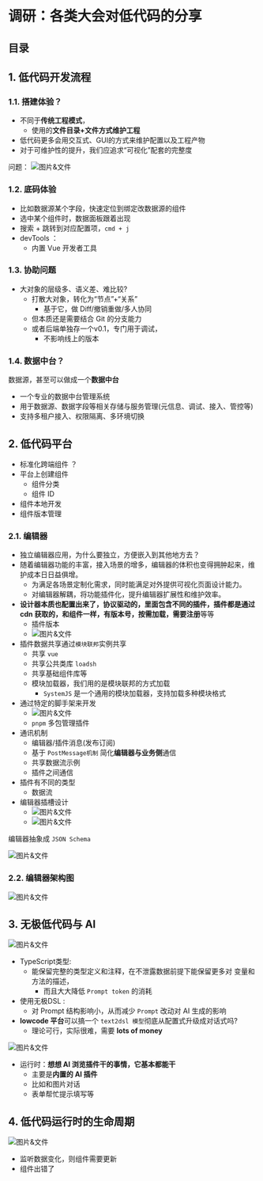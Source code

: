 
# 调研：各类大会对低代码的分享


## 目录
<!-- toc -->
 ## 1. 低代码开发流程 

### 1.1. 搭建体验？

- 不同于**传统工程模式**，
	- 使用的**文件目录+文件方式维护工程**  
- 低代码更多会用交互式、GUI的方式来维护配置以及工程产物 
- 对于可维护性的提升，我们应追求“可视化”配套的完整度

问题：
![图片&文件](./files/20241215-30.png)

### 1.2. 底码体验

- 比如数据源某个字段，快速定位到绑定改数据源的组件
- 选中某个组件时，数据面板跟着出现
- 搜索 + 跳转到对应配置项，`cmd + j`
- devTools ： 
	- 内置 Vue 开发者工具

### 1.3. 协助问题

- 大对象的层级多、语义差、难比较?
	- 打散大对象，转化为“节点”+“关系” 
		- 基于它，做 Diff/撤销重做/多人协同
	- 但本质还是需要结合 Git 的分支能力
	- 或者后端单独存一个v0.1，专门用于调试，
		- 不影响线上的版本

### 1.4. 数据中台？

数据源，甚至可以做成一个**数据中台**
- 一个专业的数据中台管理系统  
- 用于数据源、数据字段等相关存储与服务管理(元信息、调试、接入、管控等) 
- 支持多租户接入、权限隔离、多环境切换

## 2. 低代码平台

- 标准化跨端组件 ？
- 平台上创建组件
	- 组件分类
	- 组件 ID
- 组件本地开发
- 组件版本管理

### 2.1. 编辑器

- 独立编辑器应用，为什么要独立，方便嵌入到其他地方去？
- 随着编辑器功能的丰富，接入场景的增多，编辑器的体积也变得拥肿起来，维护成本日日益俱增。
	- 为满足各场景定制化需求，同时能满足对外提供可视化⻚面设计能力。
	- 对编辑器解耦，将功能插件化，提升编辑器扩展性和维护效率。 
- **设计器本质也配置出来了，协议驱动的，里面包含不同的插件，插件都是通过 cdn 获取的，和组件一样，有版本号，按需加载，需要注册**等等
	- 插件版本
	- ![图片&文件](./files/20241215-31.png)
- 插件数据共享通过`模块联邦`实例共享
	- 共享 `vue`
	- 共享公共类库 `loadsh`
	- 共享基础组件库等
	- 模块加载器，我们用的是模块联邦的方式加载
		- `SystemJS` 是一个通用的模块加载器，支持加载多种模块格式
- 通过特定的脚手架来开发
	- ![图片&文件](./files/20241215-32.png)
	- `pnpm` 多包管理插件
- 通讯机制
	- 编辑器/插件消息(发布订阅)
	- 基于 `PostMessage机制` 简化**编辑器与业务侧**通信
	- 共享数据流示例 
	- 插件之间通信
- 插件有不同的类型
	- 数据流
- 编辑器插槽设计
	- ![图片&文件](./files/20241215-33.png)
	- ![图片&文件](./files/20241215-34.png)

 

编辑器抽象成 `JSON Schema`

![图片&文件](./files/20241215-35.png)

### 2.2. 编辑器架构图

![图片&文件](./files/20241215-36.png)

## 3. 无极低代码与 AI

![图片&文件](./files/20241215-37.png)

- TypeScript类型: 
	- 能保留完整的类型定义和注释，在不泄露数据前提下能保留更多对 变量和方法的描述，
		- 而且大大降低 `Prompt token` 的消耗
- 使用无极DSL : 
	- 对 Prompt 结构影响小，从而减少 `Prompt` 改动对 AI 生成的影响
- **lowcode 平台**可以搞一个 `text2dsl 模型`彻底从配置式升级成对话式吗?
	- 理论可行，实际很难，需要 **lots of money**

![图片&文件](./files/20241215-38.png)

- 运行时：**想想 AI 浏览插件干的事情，它基本都能干**
	- 主要是**内置的 AI 插件**
	- 比如和图片对话
	- 表单帮忙提示填写等

## 4. 低代码运行时的生命周期

![图片&文件](./files/20241215-39.png)

- 监听数据变化，则组件需要更新
- 组件出错了
